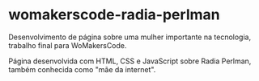 # womakerscode-radia-perlman
Desenvolvimento de página sobre uma mulher importante na tecnologia, trabalho final para WoMakersCode.

Página desenvolvida com HTML, CSS e JavaScript sobre Radia Perlman, também conhecida como "mãe da internet".
